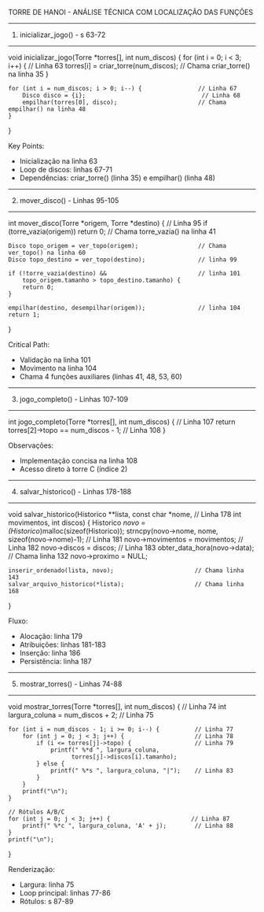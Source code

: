 TORRE DE HANOI - ANÁLISE TÉCNICA COM LOCALIZAÇÃO DAS FUNÇÕES

-----------------------------------------------------------
1. inicializar_jogo() - s 63-72
-----------------------------------------------------------
void inicializar_jogo(Torre *torres[], int num_discos) {
    for (int i = 0; i < 3; i++) {                         // Linha 63
        torres[i] = criar_torre(num_discos);               // Chama criar_torre() na linha 35
    }
    
    for (int i = num_discos; i > 0; i--) {                // Linha 67
        Disco disco = {i};                                 // Linha 68
        empilhar(torres[0], disco);                       // Chama empilhar() na linha 48
    }
}

Key Points:
- Inicialização na linha 63
- Loop de discos: linhas 67-71
- Dependências: criar_torre() (linha 35) e empilhar() (linha 48)

-----------------------------------------------------------
2. mover_disco() - Linhas 95-105
-----------------------------------------------------------
int mover_disco(Torre *origem, Torre *destino) {          // Linha 95
    if (torre_vazia(origem)) return 0;                    // Chama torre_vazia() na linha 41
    
    Disco topo_origem = ver_topo(origem);                 // Chama ver_topo() na linha 60
    Disco topo_destino = ver_topo(destino);               // linha 99
    
    if (!torre_vazia(destino) &&                          // linha 101
        topo_origem.tamanho > topo_destino.tamanho) {
        return 0;
    }
    
    empilhar(destino, desempilhar(origem));               // linha 104
    return 1;
}

Critical Path:
- Validação na linha 101
- Movimento na linha 104
- Chama 4 funções auxiliares (linhas 41, 48, 53, 60)

-----------------------------------------------------------
3. jogo_completo() - Linhas 107-109
-----------------------------------------------------------
int jogo_completo(Torre *torres[], int num_discos) {      // Linha 107
    return torres[2]->topo == num_discos - 1;             // Linha 108
}

Observações:
- Implementação concisa na linha 108
- Acesso direto à torre C (índice 2)

-----------------------------------------------------------
4. salvar_historico() - Linhas 178-188
-----------------------------------------------------------
void salvar_historico(Historico **lista, const char *nome, // Linha 178
                     int movimentos, int discos) {
    Historico *novo = (Historico*)malloc(sizeof(Historico));
    strncpy(novo->nome, nome, sizeof(novo->nome)-1);      // Linha 181
    novo->movimentos = movimentos;                        // Linha 182
    novo->discos = discos;                                // Linha 183
    obter_data_hora(novo->data);                          // Chama linha 132
    novo->proximo = NULL;
    
    inserir_ordenado(lista, novo);                       // Chama linha 143
    salvar_arquivo_historico(*lista);                    // Chama linha 168
}

Fluxo:
- Alocação: linha 179
- Atribuições: linhas 181-183
- Inserção: linha 186
- Persistência: linha 187

-----------------------------------------------------------
5. mostrar_torres() - Linhas 74-88
-----------------------------------------------------------
void mostrar_torres(Torre *torres[], int num_discos) {    // Linha 74 
    int largura_coluna = num_discos + 2;                  // Linha 75
    
    for (int i = num_discos - 1; i >= 0; i--) {          // Linha 77
        for (int j = 0; j < 3; j++) {                    // Linha 78
            if (i <= torres[j]->topo) {                  // Linha 79
                printf(" %*d ", largura_coluna, 
                      torres[j]->discos[i].tamanho);
            } else {
                printf(" %*s ", largura_coluna, "|");    // Linha 83
            }
        }
        printf("\n");
    }
    
    // Rótulos A/B/C
    for (int j = 0; j < 3; j++) {                       // Linha 87
        printf(" %*c ", largura_coluna, 'A' + j);        // Linha 88
    }
    printf("\n");
}

Renderização:
- Largura: linha 75
- Loop principal: linhas 77-86
- Rótulos: s 87-89
